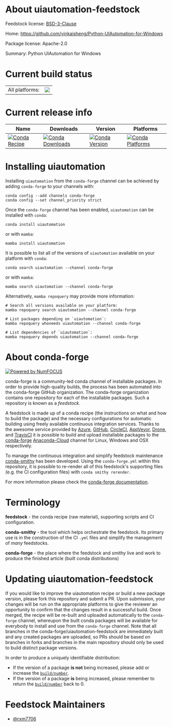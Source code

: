 About uiautomation-feedstock
============================

Feedstock license: [BSD-3-Clause](https://github.com/conda-forge/uiautomation-feedstock/blob/main/LICENSE.txt)

Home: https://github.com/yinkaisheng/Python-UIAutomation-for-Windows

Package license: Apache-2.0

Summary: Python UIAutomation for Windows

Current build status
====================


<table><tr><td>All platforms:</td>
    <td>
      <a href="https://dev.azure.com/conda-forge/feedstock-builds/_build/latest?definitionId=20364&branchName=main">
        <img src="https://dev.azure.com/conda-forge/feedstock-builds/_apis/build/status/uiautomation-feedstock?branchName=main">
      </a>
    </td>
  </tr>
</table>

Current release info
====================

| Name | Downloads | Version | Platforms |
| --- | --- | --- | --- |
| [![Conda Recipe](https://img.shields.io/badge/recipe-uiautomation-green.svg)](https://anaconda.org/conda-forge/uiautomation) | [![Conda Downloads](https://img.shields.io/conda/dn/conda-forge/uiautomation.svg)](https://anaconda.org/conda-forge/uiautomation) | [![Conda Version](https://img.shields.io/conda/vn/conda-forge/uiautomation.svg)](https://anaconda.org/conda-forge/uiautomation) | [![Conda Platforms](https://img.shields.io/conda/pn/conda-forge/uiautomation.svg)](https://anaconda.org/conda-forge/uiautomation) |

Installing uiautomation
=======================

Installing `uiautomation` from the `conda-forge` channel can be achieved by adding `conda-forge` to your channels with:

```
conda config --add channels conda-forge
conda config --set channel_priority strict
```

Once the `conda-forge` channel has been enabled, `uiautomation` can be installed with `conda`:

```
conda install uiautomation
```

or with `mamba`:

```
mamba install uiautomation
```

It is possible to list all of the versions of `uiautomation` available on your platform with `conda`:

```
conda search uiautomation --channel conda-forge
```

or with `mamba`:

```
mamba search uiautomation --channel conda-forge
```

Alternatively, `mamba repoquery` may provide more information:

```
# Search all versions available on your platform:
mamba repoquery search uiautomation --channel conda-forge

# List packages depending on `uiautomation`:
mamba repoquery whoneeds uiautomation --channel conda-forge

# List dependencies of `uiautomation`:
mamba repoquery depends uiautomation --channel conda-forge
```


About conda-forge
=================

[![Powered by
NumFOCUS](https://img.shields.io/badge/powered%20by-NumFOCUS-orange.svg?style=flat&colorA=E1523D&colorB=007D8A)](https://numfocus.org)

conda-forge is a community-led conda channel of installable packages.
In order to provide high-quality builds, the process has been automated into the
conda-forge GitHub organization. The conda-forge organization contains one repository
for each of the installable packages. Such a repository is known as a *feedstock*.

A feedstock is made up of a conda recipe (the instructions on what and how to build
the package) and the necessary configurations for automatic building using freely
available continuous integration services. Thanks to the awesome service provided by
[Azure](https://azure.microsoft.com/en-us/services/devops/), [GitHub](https://github.com/),
[CircleCI](https://circleci.com/), [AppVeyor](https://www.appveyor.com/),
[Drone](https://cloud.drone.io/welcome), and [TravisCI](https://travis-ci.com/)
it is possible to build and upload installable packages to the
[conda-forge](https://anaconda.org/conda-forge) [Anaconda-Cloud](https://anaconda.org/)
channel for Linux, Windows and OSX respectively.

To manage the continuous integration and simplify feedstock maintenance
[conda-smithy](https://github.com/conda-forge/conda-smithy) has been developed.
Using the ``conda-forge.yml`` within this repository, it is possible to re-render all of
this feedstock's supporting files (e.g. the CI configuration files) with ``conda smithy rerender``.

For more information please check the [conda-forge documentation](https://conda-forge.org/docs/).

Terminology
===========

**feedstock** - the conda recipe (raw material), supporting scripts and CI configuration.

**conda-smithy** - the tool which helps orchestrate the feedstock.
                   Its primary use is in the construction of the CI ``.yml`` files
                   and simplify the management of *many* feedstocks.

**conda-forge** - the place where the feedstock and smithy live and work to
                  produce the finished article (built conda distributions)


Updating uiautomation-feedstock
===============================

If you would like to improve the uiautomation recipe or build a new
package version, please fork this repository and submit a PR. Upon submission,
your changes will be run on the appropriate platforms to give the reviewer an
opportunity to confirm that the changes result in a successful build. Once
merged, the recipe will be re-built and uploaded automatically to the
`conda-forge` channel, whereupon the built conda packages will be available for
everybody to install and use from the `conda-forge` channel.
Note that all branches in the conda-forge/uiautomation-feedstock are
immediately built and any created packages are uploaded, so PRs should be based
on branches in forks and branches in the main repository should only be used to
build distinct package versions.

In order to produce a uniquely identifiable distribution:
 * If the version of a package **is not** being increased, please add or increase
   the [``build/number``](https://docs.conda.io/projects/conda-build/en/latest/resources/define-metadata.html#build-number-and-string).
 * If the version of a package **is** being increased, please remember to return
   the [``build/number``](https://docs.conda.io/projects/conda-build/en/latest/resources/define-metadata.html#build-number-and-string)
   back to 0.

Feedstock Maintainers
=====================

* [@rxm7706](https://github.com/rxm7706/)


